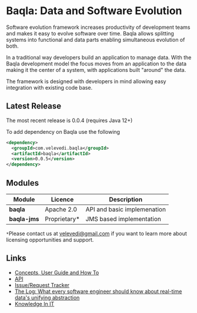 # Baqla: Data and Software Evolution

Software evolution framework increases productivity of development teams and makes it easy to evolve software over time.
Baqla allows splitting systems into functional and data parts enabling simultaneous evolution of both.

In a traditional way developers build an application to manage data. With the Baqla development model the focus moves from an application to the data making it the center of a system, with applications built "around" the data.

The framework is designed with developers in mind allowing easy integration with existing code base.

## Latest Release

The most recent release is 0.0.4 (requires Java 12+)

To add dependency on Baqla use the following
```xml
<dependency>
  <groupId>com.velevedi.baqla</groupId>
  <artifactId>baqla</artifactId>
  <version>0.0.5</version>
</dependency>
```


## Modules

| Module | Licence | Description |
|--------|---------|-------------|
|__baqla__|Apache 2.0|API and basic implemenation|
|__baqla-jms__|Proprietary*|JMS based implementation|

`*`Please contact us at velevedi@gmail.com if you want to learn more about licensing opportunities and support.

## Links

- [Concepts, User Guide and How To](https://github.com/velevedi/baqla/wiki)
- [API](http://velevedi.com/baqla/0.0.4/apidocs/) 
- [Issue/Request Tracker](https://github.com/velevedi/baqla/issues)
- [The Log: What every software engineer should know about real-time data's unifying abstraction](https://engineering.linkedin.com/distributed-systems/log-what-every-software-engineer-should-know-about-real-time-datas-unifying)
- [Knowledge In IT](http://velevedi.blogspot.co.uk/2016/11/knowledge-in-it.html)

